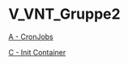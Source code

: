 # V_VNT_Gruppe2
[A - CronJobs](/A_CronJobs.md)<br>

[C - Init Container](/C_InitContainer.md)<br>



